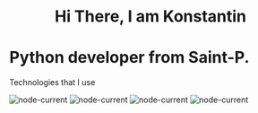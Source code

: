 <h1 align="center">Hi There, I am Konstantin</h1>
<h1>Python developer from Saint-P.</h1>


Technologies that I use

<img alt="node-current" src="https://img.shields.io/badge/python-%3E%3D%203.8-yellow"> <img alt="node-current" src="https://img.shields.io/badge/python-%3E%3D%203.8-yellow"> <img alt="node-current" src="https://img.shields.io/badge/python-%3E%3D%203.8-yellow"> <img alt="node-current" src="https://img.shields.io/badge/python-%3E%3D%203.8-yellow">
